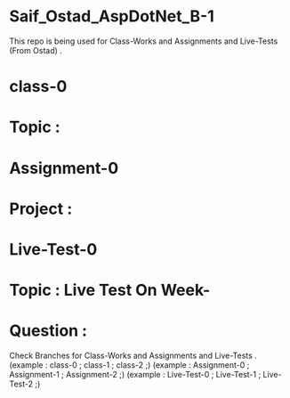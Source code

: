 # Saif_Ostad_AspDotNet_B-1
This repo is being used for Class-Works and Assignments and Live-Tests (From Ostad) .


# class-0
# Topic :


# Assignment-0
# Project : 


# Live-Test-0
# Topic : Live Test On Week-
# Question :


Check Branches for Class-Works and Assignments and Live-Tests .
(example : class-0 ; class-1 ; class-2 ;)
(example : Assignment-0 ; Assignment-1 ; Assignment-2 ;)
(example : Live-Test-0 ; Live-Test-1 ; Live-Test-2 ;)
